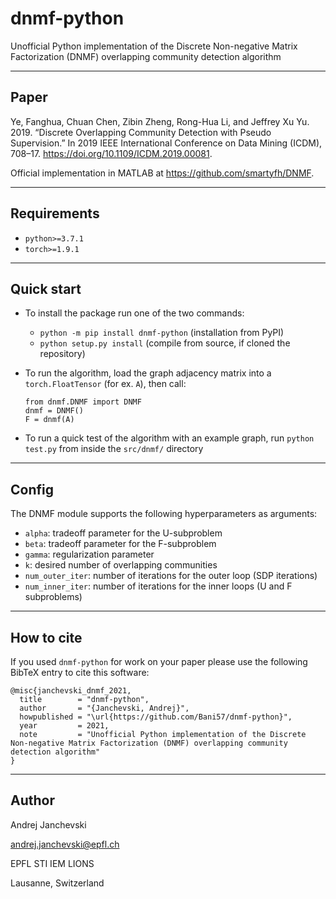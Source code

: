 # dnmf-python

Unofficial Python implementation of the Discrete Non-negative Matrix Factorization (DNMF) overlapping community
detection algorithm

------------

## Paper

Ye, Fanghua, Chuan Chen, Zibin Zheng, Rong-Hua Li, and Jeffrey Xu Yu. 2019. “Discrete Overlapping Community Detection
with Pseudo Supervision.” In 2019 IEEE International Conference on Data Mining (ICDM),
708–17. https://doi.org/10.1109/ICDM.2019.00081.

Official implementation in MATLAB at https://github.com/smartyfh/DNMF.

-----------

## Requirements

- `python>=3.7.1`
- `torch>=1.9.1`

-----------

## Quick start

- To install the package run one of the two commands:
  - `python -m pip install dnmf-python` (installation from PyPI)
  - `python setup.py install` (compile from source, if cloned the repository)
  

- To run the algorithm, load the graph adjacency matrix into a `torch.FloatTensor` (for ex. `A`), then call:
    ```
    from dnmf.DNMF import DNMF
    dnmf = DNMF()
    F = dnmf(A)
    ```
- To run a quick test of the algorithm with an example graph, run `python test.py` from inside the `src/dnmf/` directory

-----------

## Config

The DNMF module supports the following hyperparameters as arguments:

- `alpha`: tradeoff parameter for the U-subproblem
- `beta`: tradeoff parameter for the F-subproblem
- `gamma`: regularization parameter
- `k`: desired number of overlapping communities
- `num_outer_iter`: number of iterations for the outer loop (SDP iterations)
- `num_inner_iter`: number of iterations for the inner loops (U and F subproblems)

-----------

## How to cite

If you used `dnmf-python` for work on your paper please use the following BibTeX entry to cite this software:

```
@misc{janchevski_dnmf_2021,
  title        = "dnmf-python",
  author       = "{Janchevski, Andrej}",
  howpublished = "\url{https://github.com/Bani57/dnmf-python}",
  year         = 2021,
  note         = "Unofficial Python implementation of the Discrete Non-negative Matrix Factorization (DNMF) overlapping community detection algorithm"
}
```

------------

## Author

Andrej Janchevski

andrej.janchevski@epfl.ch

EPFL STI IEM LIONS

Lausanne, Switzerland

